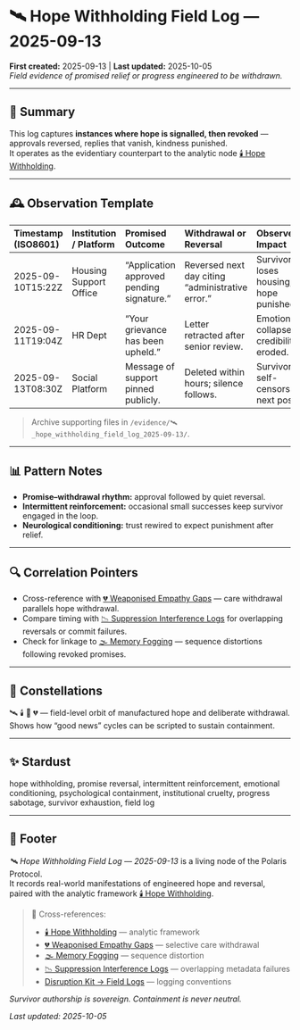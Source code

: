 # 🛰️ Hope Withholding Field Log — 2025-09-13  
**First created:** 2025-09-13 | **Last updated:** 2025-10-05  
*Field evidence of promised relief or progress engineered to be withdrawn.*  

---

## 🧾 Summary  

This log captures **instances where hope is signalled, then revoked** — approvals reversed, replies that vanish, kindness punished.  
It operates as the evidentiary counterpart to the analytic node [🕯️ Hope Withholding](../Narrative_And_Psych_Ops/🧠_Psychological_Containment/🕯️_hope_withholding.md).  

---

## 🕰 Observation Template  

| Timestamp (ISO8601) | Institution / Platform | Promised Outcome | Withdrawal or Reversal | Observed Impact | Evidence Type | Notes |
|:--------------------|:----------------------|:-----------------|:----------------------|:----------------|:---------------|:------|
| 2025-09-10T15:22Z | Housing Support Office | “Application approved pending signature.” | Reversed next day citing “administrative error.” | Survivor loses housing; hope punished. | Email chain | Pattern repeated three times. |
| 2025-09-11T19:04Z | HR Dept | “Your grievance has been upheld.” | Letter retracted after senior review. | Emotional collapse; credibility eroded. | Internal memo | Institutional containment pattern. |
| 2025-09-13T08:30Z | Social Platform | Message of support pinned publicly. | Deleted within hours; silence follows. | Survivor self-censors next post. | Screenshot | Algorithmic reversal of empathy. |

> Archive supporting files in `/evidence/🛰️_hope_withholding_field_log_2025-09-13/`.

---

## 📊 Pattern Notes  

- **Promise–withdrawal rhythm:** approval followed by quiet reversal.  
- **Intermittent reinforcement:** occasional small successes keep survivor engaged in the loop.  
- **Neurological conditioning:** trust rewired to expect punishment after relief.  

---

## 🔍 Correlation Pointers  

- Cross-reference with [💔 Weaponised Empathy Gaps](../Narrative_And_Psych_Ops/🧠_Psychological_Containment/💔_weaponised_empathy_gaps_2025-09-13.md) — care withdrawal parallels hope withdrawal.  
- Compare timing with [📉 Suppression Interference Logs](../../📉_Suppression_Interference_Logs.md) for overlapping reversals or commit failures.  
- Check for linkage to [🌫️ Memory Fogging](../Narrative_And_Psych_Ops/🧠_Psychological_Containment/🌫️_memory_fogging.md) — sequence distortions following revoked promises.  

---

## 🌌 Constellations  

🛰️ 🕯️ 🧠 💔 — field-level orbit of manufactured hope and deliberate withdrawal.  
Shows how “good news” cycles can be scripted to sustain containment.  

---

## ✨ Stardust  

hope withholding, promise reversal, intermittent reinforcement, emotional conditioning, psychological containment, institutional cruelty, progress sabotage, survivor exhaustion, field log  

---

## 🏮 Footer  

*🛰️ Hope Withholding Field Log — 2025-09-13* is a living node of the Polaris Protocol.  
It records real-world manifestations of engineered hope and reversal, paired with the analytic framework [🕯️ Hope Withholding](../Narrative_And_Psych_Ops/🧠_Psychological_Containment/🕯️_hope_withholding.md).  

> 📡 Cross-references:  
> - [🕯️ Hope Withholding](../Narrative_And_Psych_Ops/🧠_Psychological_Containment/🕯️_hope_withholding.md) — analytic framework  
> - [💔 Weaponised Empathy Gaps](../Narrative_And_Psych_Ops/🧠_Psychological_Containment/💔_weaponised_empathy_gaps_2025-09-13.md) — selective care withdrawal  
> - [🌫️ Memory Fogging](../Narrative_And_Psych_Ops/🧠_Psychological_Containment/🌫️_memory_fogging.md) — sequence distortion  
> - [📉 Suppression Interference Logs](../../📉_Suppression_Interference_Logs.md) — overlapping metadata failures  
> - [Disruption Kit → Field Logs](../../Disruption_Kit/Field_Logs/) — logging conventions  

*Survivor authorship is sovereign. Containment is never neutral.*  

_Last updated: 2025-10-05_
